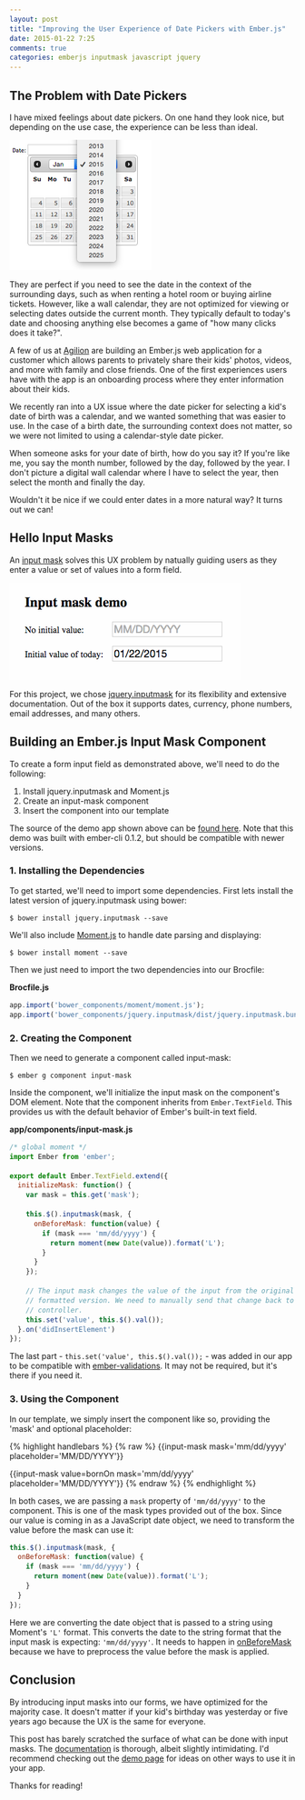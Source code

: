 ```yaml
---
layout: post
title: "Improving the User Experience of Date Pickers with Ember.js"
date: 2015-01-22 7:25
comments: true
categories: emberjs inputmask javascript jquery
---
```


## The Problem with Date Pickers

I have mixed feelings about date pickers. On one hand they look nice, but depending on the use case, the experience can be less than ideal.

<img src="/images/jquery-date-picker.png" />

They are perfect if you need to see the date in the context of the surrounding days, such as when renting a hotel room or buying airline tickets. However, like a wall calendar, they are not optimized for viewing or selecting dates outside the current month. They typically default to today's date and choosing anything else becomes a game of "how many clicks does it take?".

A few of us at [Agilion](http://agilion.com/) are building an Ember.js web application for a customer which allows parents to privately share their kids' photos, videos, and more with family and close friends. One of the first experiences users have with the app is an onboarding process where they enter information about their kids.

We recently ran into a UX issue where the date picker for selecting a kid's date of birth was a calendar, and we wanted something that was easier to use. In the case of a birth date, the surrounding context does not matter, so we were not limited to using a calendar-style date picker.

When someone asks for your date of birth, how do you say it? If you're like me, you say the month number, followed by the day, followed by the year. I don't picture a digital wall calendar where I have to select the year, then select the month and finally the day.

Wouldn't it be nice if we could enter dates in a more natural way? It turns out we can!

## Hello Input Masks

An [input mask](http://en.wikipedia.org/wiki/Input_mask) solves this UX problem by natually guiding users as they enter a value or set of values into a form field.

![](/images/input-mask-demo.gif)

For this project, we chose [jquery.inputmask](https://github.com/RobinHerbots/jquery.inputmask) for its flexibility and extensive documentation. Out of the box it supports dates, currency, phone numbers, email addresses, and many others.

## Building an Ember.js Input Mask Component

To create a form input field as demonstrated above, we'll need to do the following:

1. Install jquery.inputmask and Moment.js
1. Create an input-mask component
1. Insert the component into our template

The source of the demo app shown above can be [found here](https://github.com/beerlington/ember-input-mask-demo). Note that this demo was built with ember-cli 0.1.2, but should be compatible with newer versions.

### 1. Installing the Dependencies

To get started, we'll need to import some dependencies. First lets install the latest version of jquery.inputmask using bower:

```
$ bower install jquery.inputmask --save
```

We'll also include [Moment.js](http://momentjs.com/) to handle date parsing and displaying:

```
$ bower install moment --save
```

Then we just need to import the two dependencies into our Brocfile:

**Brocfile.js**

```js
app.import('bower_components/moment/moment.js');
app.import('bower_components/jquery.inputmask/dist/jquery.inputmask.bundle.js');
```

### 2. Creating the Component

Then we need to generate a component called input-mask:

```
$ ember g component input-mask
```

Inside the component, we'll initialize the input mask on the component's
DOM element. Note that the component inherits from `Ember.TextField`.
This provides us with the default behavior of Ember's built-in text field.

**app/components/input-mask.js**

```js
/* global moment */
import Ember from 'ember';

export default Ember.TextField.extend({
  initializeMask: function() {
    var mask = this.get('mask');

    this.$().inputmask(mask, {
      onBeforeMask: function(value) {
        if (mask === 'mm/dd/yyyy') {
          return moment(new Date(value)).format('L');
        }
      }
    });

    // The input mask changes the value of the input from the original to a
    // formatted version. We need to manually send that change back to the
    // controller.
    this.set('value', this.$().val());
  }.on('didInsertElement')
});
```

The last part - `this.set('value', this.$().val());` - was added in our app to be compatible with [ember-validations](https://github.com/dockyard/ember-validations). It may not be required, but it's there if you need it.

### 3. Using the Component

In our template, we simply insert the component like so, providing the
'mask' and optional placeholder:

{% highlight handlebars %}
{% raw %}
{{input-mask
  mask='mm/dd/yyyy'
  placeholder='MM/DD/YYYY'}}

{{input-mask
  value=bornOn
  mask='mm/dd/yyyy'
  placeholder='MM/DD/YYYY'}}
{% endraw %}
{% endhighlight %}

In both cases, we are passing a `mask` property of `'mm/dd/yyyy'` to the component. This is one of the mask types provided out of the box. Since our value is coming in as a JavaScript date object, we need to transform the value before the mask can use it:

```js
this.$().inputmask(mask, {
  onBeforeMask: function(value) {
    if (mask === 'mm/dd/yyyy') {
      return moment(new Date(value)).format('L');
    }
  }
});
```

Here we are converting the date object that is passed to a string using Moment's `'L'` format. This converts the date to the string format that the input mask is expecting: `'mm/dd/yyyy'`. It needs to happen in [onBeforeMask](https://github.com/RobinHerbots/jquery.inputmask#onbeforemask) because we have to preprocess the value before the mask is applied.

## Conclusion

By introducing input masks into our forms, we have optimized for the majority case. It doesn't matter if your kid's birthday was yesterday or five years ago because the UX is the same for everyone.

This post has barely scratched the surface of what can be done with input masks. The [documentation](https://github.com/RobinHerbots/jquery.inputmask) is thorough, albeit slightly intimidating. I'd recommend checking out the [demo page](http://robinherbots.github.io/jquery.inputmask/) for ideas on other ways to use it in your app.

Thanks for reading!
